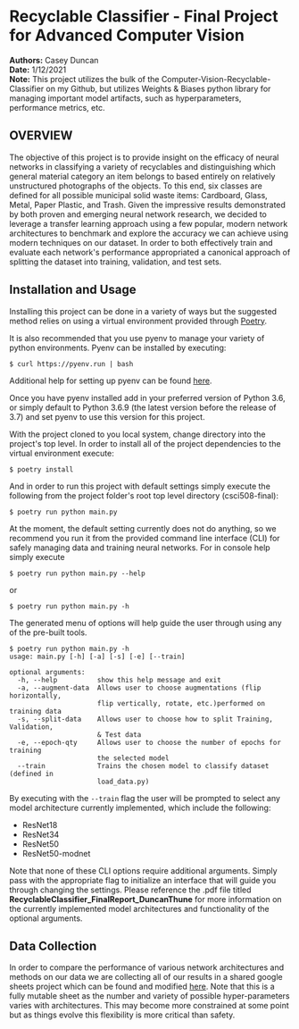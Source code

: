 <h1>Recyclable Classifier - Final Project for Advanced Computer Vision </h1>

**Authors:** Casey Duncan <br />
**Date:** 1/12/2021 <br />
**Note:** This project utilizes the bulk of the Computer-Vision-Recyclable-Classifier on my Github, but utilizes Weights & Biases python library for managing important model artifacts, such as hyperparameters, performance metrics, etc.

<h2>OVERVIEW</h2>

The objective of this project is to provide insight on the efficacy of neural networks in classifying a variety of recyclables and distinguishing which general material category an item belongs to based entirely on relatively unstructured photographs of the objects. To this end, six classes are defined for all possible municipal solid waste items: Cardboard, Glass, Metal, Paper Plastic, and Trash. Given the impressive results demonstrated by both proven and emerging neural network research, we decided to leverage a transfer learning approach using a few popular, modern network architectures to benchmark and explore the accuracy we can achieve using modern techniques on our dataset. In order to both effectively train and evaluate each network's performance appropriated a canonical approach of splitting the dataset into training, validation, and test sets.

<h2>Installation and Usage</h2>

Installing this project can be done in a variety of ways but the suggested method relies on using a virtual environment 
provided through [Poetry](https://python-poetry.org/docs/).

It is also recommended that you use pyenv to manage your variety of python environments. Pyenv can be installed by 
executing:
```
$ curl https://pyenv.run | bash
```
Additional help for setting up pyenv can be found [here](https://realpython.com/intro-to-pyenv/).

Once you have pyenv installed add in your preferred version of Python 3.6, or simply default to Python 3.6.9 (the latest 
version before the release of 3.7) and set pyenv to use this version for this project. 

With the project cloned to you local system, change directory into the project's top level. In order to install all of 
the project dependencies to the virtual environment execute:
```
$ poetry install
```

And in order to run this project with default settings simply execute the following from the project folder's root top level directory (csci508-final):
```
$ poetry run python main.py
```

At the moment, the default setting currently does not do anything, so we recommend you run it from the provided command line interface (CLI) for safely managing data and training neural networks. For in console help simply execute
```
$ poetry run python main.py --help
```
or 
```
$ poetry run python main.py -h
```
The generated menu of options will help guide the user through using any of the pre-built tools.  
```
$ poetry run python main.py -h
usage: main.py [-h] [-a] [-s] [-e] [--train]

optional arguments:
  -h, --help          show this help message and exit
  -a, --augment-data  Allows user to choose augmentations (flip horizontally,
                      flip vertically, rotate, etc.)performed on training data
  -s, --split-data    Allows user to choose how to split Training, Validation,
                      & Test data
  -e, --epoch-qty     Allows user to choose the number of epochs for training
                      the selected model
  --train             Trains the chosen model to classify dataset (defined in
                      load_data.py)
```

By executing with the `--train` flag the user will be prompted to select any model architecture currently implemented, which include the following:
- ResNet18
- ResNet34
- ResNet50
- ResNet50-modnet

Note that none of these CLI options require additional arguments. Simply pass with the appropriate flag to initialize an
interface that will guide you through changing the settings. Please reference the .pdf file titled **RecyclableClassifier_FinalReport_DuncanThune** for more information on the currently implemented model architectures and functionality of the optional arguments.

<h2>Data Collection</h2>

In order to compare the performance of various network architectures and methods on our data we are collecting all of 
our results in a shared google sheets project which can be found and modified 
[here](https://drive.google.com/open?id=1LFFuCYt-rlyDO3pLFGtBgJ-dwgkvgq0lGIOQKgtxyao). Note that this is a fully mutable 
sheet as the number and variety of possible hyper-parameters varies with architectures. This may become more 
constrained at some point but as things evolve this flexibility is more critical than safety. 
